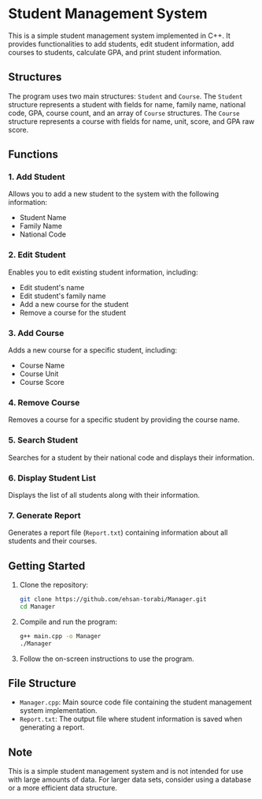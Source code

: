 # Student Management System

This is a simple student management system implemented in C++. It provides functionalities to add students, edit student information, add courses to students, calculate GPA, and print student information.

## Structures

The program uses two main structures: `Student` and `Course`. The `Student` structure represents a student with fields for name, family name, national code, GPA, course count, and an array of `Course` structures. The `Course` structure represents a course with fields for name, unit, score, and GPA raw score.

## Functions

### 1. Add Student

Allows you to add a new student to the system with the following information:

- Student Name
- Family Name
- National Code

### 2. Edit Student

Enables you to edit existing student information, including:

- Edit student's name
- Edit student's family name
- Add a new course for the student
- Remove a course for the student

### 3. Add Course

Adds a new course for a specific student, including:

- Course Name
- Course Unit
- Course Score

### 4. Remove Course

Removes a course for a specific student by providing the course name.

### 5. Search Student

Searches for a student by their national code and displays their information.

### 6. Display Student List

Displays the list of all students along with their information.

### 7. Generate Report

Generates a report file (`Report.txt`) containing information about all students and their courses.

## Getting Started

1. Clone the repository:

    ```bash
    git clone https://github.com/ehsan-torabi/Manager.git
    cd Manager
    ```

2. Compile and run the program:

    ```bash
    g++ main.cpp -o Manager
    ./Manager
    ```

3. Follow the on-screen instructions to use the program.

## File Structure

- `Manager.cpp`: Main source code file containing the student management system implementation.
- `Report.txt`: The output file where student information is saved when generating a report.

## Note

This is a simple student management system and is not intended for use with large amounts of data. For larger data sets, consider using a database or a more efficient data structure.

